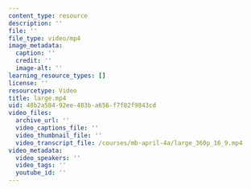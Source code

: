 ```yaml
---
content_type: resource
description: ''
file: ''
file_type: video/mp4
image_metadata:
  caption: ''
  credit: ''
  image-alt: ''
learning_resource_types: []
license: ''
resourcetype: Video
title: large.mp4
uid: 48b2a584-92ee-483b-a656-f7f82f9843cd
video_files:
  archive_url: ''
  video_captions_file: ''
  video_thumbnail_file: ''
  video_transcript_file: /courses/mb-april-4a/large_360p_16_9.mp4
video_metadata:
  video_speakers: ''
  video_tags: ''
  youtube_id: ''
---
```

